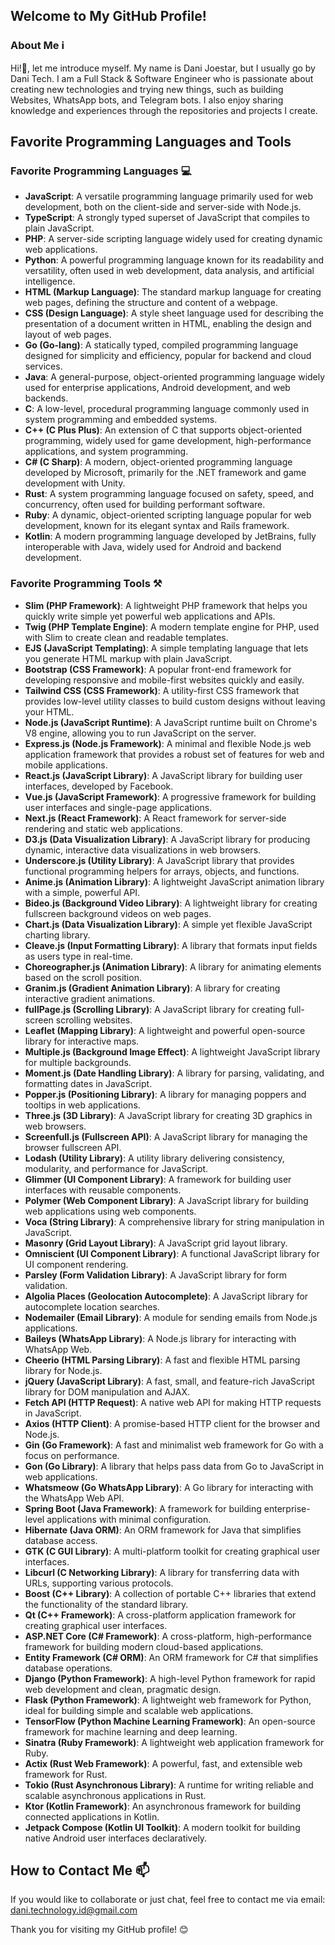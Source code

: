 ## Welcome to My GitHub Profile!

### About Me ℹ️
Hi!👋, let me introduce myself. My name is Dani Joestar, but I usually go by Dani Tech. I am a Full Stack & Software Engineer who is passionate about creating new technologies and trying new things, such as building Websites, WhatsApp bots, and Telegram bots. I also enjoy sharing knowledge and experiences through the repositories and projects I create.

## Favorite Programming Languages and Tools

### Favorite Programming Languages 💻
- **JavaScript**: A versatile programming language primarily used for web development, both on the client-side and server-side with Node.js.  
- **TypeScript**: A strongly typed superset of JavaScript that compiles to plain JavaScript.  
- **PHP**: A server-side scripting language widely used for creating dynamic web applications.  
- **Python**: A powerful programming language known for its readability and versatility, often used in web development, data analysis, and artificial intelligence.  
- **HTML (Markup Language)**: The standard markup language for creating web pages, defining the structure and content of a webpage.  
- **CSS (Design Language)**: A style sheet language used for describing the presentation of a document written in HTML, enabling the design and layout of web pages.  
- **Go (Go-lang)**: A statically typed, compiled programming language designed for simplicity and efficiency, popular for backend and cloud services.  
- **Java**: A general-purpose, object-oriented programming language widely used for enterprise applications, Android development, and web backends.  
- **C**: A low-level, procedural programming language commonly used in system programming and embedded systems.  
- **C++ (C Plus Plus)**: An extension of C that supports object-oriented programming, widely used for game development, high-performance applications, and system programming.  
- **C# (C Sharp)**: A modern, object-oriented programming language developed by Microsoft, primarily for the .NET framework and game development with Unity.  
- **Rust**: A system programming language focused on safety, speed, and concurrency, often used for building performant software.  
- **Ruby**: A dynamic, object-oriented scripting language popular for web development, known for its elegant syntax and Rails framework.  
- **Kotlin**: A modern programming language developed by JetBrains, fully interoperable with Java, widely used for Android and backend development.  

### Favorite Programming Tools ⚒️
- **Slim (PHP Framework)**: A lightweight PHP framework that helps you quickly write simple yet powerful web applications and APIs.  
- **Twig (PHP Template Engine)**: A modern template engine for PHP, used with Slim to create clean and readable templates.  
- **EJS (JavaScript Templating)**: A simple templating language that lets you generate HTML markup with plain JavaScript.  
- **Bootstrap (CSS Framework)**: A popular front-end framework for developing responsive and mobile-first websites quickly and easily.  
- **Tailwind CSS (CSS Framework)**: A utility-first CSS framework that provides low-level utility classes to build custom designs without leaving your HTML.  
- **Node.js (JavaScript Runtime)**: A JavaScript runtime built on Chrome's V8 engine, allowing you to run JavaScript on the server.  
- **Express.js (Node.js Framework)**: A minimal and flexible Node.js web application framework that provides a robust set of features for web and mobile applications.  
- **React.js (JavaScript Library)**: A JavaScript library for building user interfaces, developed by Facebook.  
- **Vue.js (JavaScript Framework)**: A progressive framework for building user interfaces and single-page applications.  
- **Next.js (React Framework)**: A React framework for server-side rendering and static web applications.  
- **D3.js (Data Visualization Library)**: A JavaScript library for producing dynamic, interactive data visualizations in web browsers.  
- **Underscore.js (Utility Library)**: A JavaScript library that provides functional programming helpers for arrays, objects, and functions.  
- **Anime.js (Animation Library)**: A lightweight JavaScript animation library with a simple, powerful API.  
- **Bideo.js (Background Video Library)**: A lightweight library for creating fullscreen background videos on web pages.  
- **Chart.js (Data Visualization Library)**: A simple yet flexible JavaScript charting library.  
- **Cleave.js (Input Formatting Library)**: A library that formats input fields as users type in real-time.  
- **Choreographer.js (Animation Library)**: A library for animating elements based on the scroll position.  
- **Granim.js (Gradient Animation Library)**: A library for creating interactive gradient animations.  
- **fullPage.js (Scrolling Library)**: A JavaScript library for creating full-screen scrolling websites.  
- **Leaflet (Mapping Library)**: A lightweight and powerful open-source library for interactive maps.  
- **Multiple.js (Background Image Effect)**: A lightweight JavaScript library for multiple backgrounds.  
- **Moment.js (Date Handling Library)**: A library for parsing, validating, and formatting dates in JavaScript.  
- **Popper.js (Positioning Library)**: A library for managing poppers and tooltips in web applications.  
- **Three.js (3D Library)**: A JavaScript library for creating 3D graphics in web browsers.  
- **Screenfull.js (Fullscreen API)**: A JavaScript library for managing the browser fullscreen API.  
- **Lodash (Utility Library)**: A utility library delivering consistency, modularity, and performance for JavaScript.  
- **Glimmer (UI Component Library)**: A framework for building user interfaces with reusable components.  
- **Polymer (Web Component Library)**: A JavaScript library for building web applications using web components.  
- **Voca (String Library)**: A comprehensive library for string manipulation in JavaScript.  
- **Masonry (Grid Layout Library)**: A JavaScript grid layout library.  
- **Omniscient (UI Component Library)**: A functional JavaScript library for UI component rendering.  
- **Parsley (Form Validation Library)**: A JavaScript library for form validation.  
- **Algolia Places (Geolocation Autocomplete)**: A JavaScript library for autocomplete location searches.  
- **Nodemailer (Email Library)**: A module for sending emails from Node.js applications.  
- **Baileys (WhatsApp Library)**: A Node.js library for interacting with WhatsApp Web.  
- **Cheerio (HTML Parsing Library)**: A fast and flexible HTML parsing library for Node.js.  
- **jQuery (JavaScript Library)**: A fast, small, and feature-rich JavaScript library for DOM manipulation and AJAX.  
- **Fetch API (HTTP Request)**: A native web API for making HTTP requests in JavaScript.  
- **Axios (HTTP Client)**: A promise-based HTTP client for the browser and Node.js.  
- **Gin (Go Framework)**: A fast and minimalist web framework for Go with a focus on performance.  
- **Gon (Go Library)**: A library that helps pass data from Go to JavaScript in web applications.  
- **Whatsmeow (Go WhatsApp Library)**: A Go library for interacting with the WhatsApp Web API.  
- **Spring Boot (Java Framework)**: A framework for building enterprise-level applications with minimal configuration.  
- **Hibernate (Java ORM)**: An ORM framework for Java that simplifies database access.  
- **GTK (C GUI Library)**: A multi-platform toolkit for creating graphical user interfaces.  
- **Libcurl (C Networking Library)**: A library for transferring data with URLs, supporting various protocols.  
- **Boost (C++ Library)**: A collection of portable C++ libraries that extend the functionality of the standard library.  
- **Qt (C++ Framework)**: A cross-platform application framework for creating graphical user interfaces.  
- **ASP.NET Core (C# Framework)**: A cross-platform, high-performance framework for building modern cloud-based applications.  
- **Entity Framework (C# ORM)**: An ORM framework for C# that simplifies database operations.  
- **Django (Python Framework)**: A high-level Python framework for rapid web development and clean, pragmatic design.  
- **Flask (Python Framework)**: A lightweight web framework for Python, ideal for building simple and scalable web applications.  
- **TensorFlow (Python Machine Learning Framework)**: An open-source framework for machine learning and deep learning.  
- **Sinatra (Ruby Framework)**: A lightweight web application framework for Ruby.  
- **Actix (Rust Web Framework)**: A powerful, fast, and extensible web framework for Rust.  
- **Tokio (Rust Asynchronous Library)**: A runtime for writing reliable and scalable asynchronous applications in Rust.  
- **Ktor (Kotlin Framework)**: An asynchronous framework for building connected applications in Kotlin.  
- **Jetpack Compose (Kotlin UI Toolkit)**: A modern toolkit for building native Android user interfaces declaratively.

## How to Contact Me 📫
If you would like to collaborate or just chat, feel free to contact me via email: [dani.technology.id@gmail.com](mailto:dani.technology.id@gmail.com)

Thank you for visiting my GitHub profile! 😊
